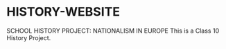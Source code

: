 # HISTORY-WEBSITE
SCHOOL HISTORY PROJECT: NATIONALISM IN EUROPE
This is a Class 10 History Project.
